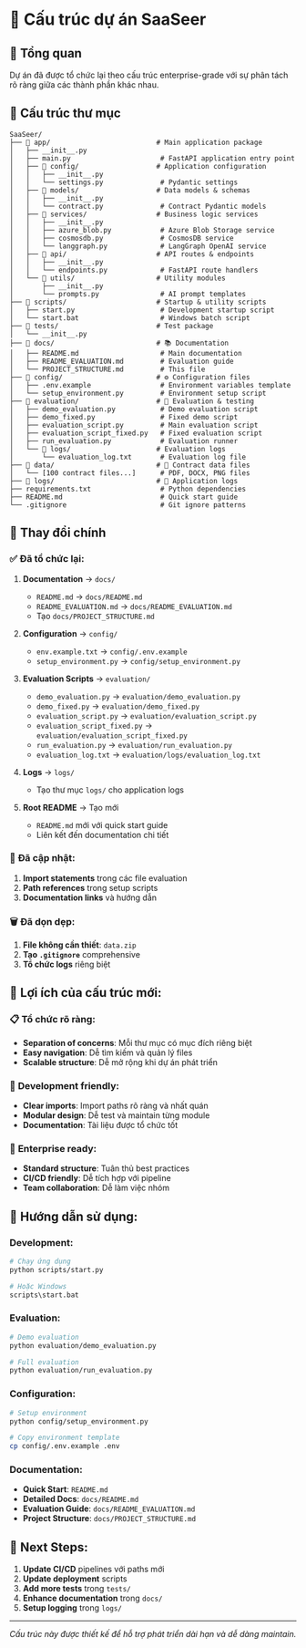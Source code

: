# 📁 Cấu trúc dự án SaaSeer

## 🎯 Tổng quan

Dự án đã được tổ chức lại theo cấu trúc enterprise-grade với sự phân tách rõ ràng giữa các thành phần khác nhau.

## 📂 Cấu trúc thư mục

```
SaaSeer/
├── 📁 app/                          # Main application package
│   ├── __init__.py
│   ├── main.py                      # FastAPI application entry point
│   ├── 📁 config/                   # Application configuration
│   │   ├── __init__.py
│   │   └── settings.py              # Pydantic settings
│   ├── 📁 models/                   # Data models & schemas
│   │   ├── __init__.py
│   │   └── contract.py              # Contract Pydantic models
│   ├── 📁 services/                 # Business logic services
│   │   ├── __init__.py
│   │   ├── azure_blob.py            # Azure Blob Storage service
│   │   ├── cosmosdb.py              # CosmosDB service
│   │   └── langgraph.py             # LangGraph OpenAI service
│   ├── 📁 api/                      # API routes & endpoints
│   │   ├── __init__.py
│   │   └── endpoints.py             # FastAPI route handlers
│   └── 📁 utils/                    # Utility modules
│       ├── __init__.py
│       └── prompts.py               # AI prompt templates
├── 📁 scripts/                      # Startup & utility scripts
│   ├── start.py                     # Development startup script
│   └── start.bat                    # Windows batch script
├── 📁 tests/                        # Test package
│   └── __init__.py
├── 📁 docs/                         # 📚 Documentation
│   ├── README.md                    # Main documentation
│   ├── README_EVALUATION.md         # Evaluation guide
│   └── PROJECT_STRUCTURE.md         # This file
├── 📁 config/                       # ⚙️ Configuration files
│   ├── .env.example                 # Environment variables template
│   └── setup_environment.py         # Environment setup script
├── 📁 evaluation/                   # 🧪 Evaluation & testing
│   ├── demo_evaluation.py           # Demo evaluation script
│   ├── demo_fixed.py                # Fixed demo script
│   ├── evaluation_script.py         # Main evaluation script
│   ├── evaluation_script_fixed.py   # Fixed evaluation script
│   ├── run_evaluation.py            # Evaluation runner
│   └── 📁 logs/                     # Evaluation logs
│       └── evaluation_log.txt       # Evaluation log file
├── 📁 data/                         # 📄 Contract data files
│   └── [100 contract files...]      # PDF, DOCX, PNG files
├── 📁 logs/                         # 📝 Application logs
├── requirements.txt                 # Python dependencies
├── README.md                        # Quick start guide
└── .gitignore                       # Git ignore patterns
```

## 🔄 Thay đổi chính

### ✅ **Đã tổ chức lại:**

1. **Documentation** → `docs/`
   - `README.md` → `docs/README.md`
   - `README_EVALUATION.md` → `docs/README_EVALUATION.md`
   - Tạo `docs/PROJECT_STRUCTURE.md`

2. **Configuration** → `config/`
   - `env.example.txt` → `config/.env.example`
   - `setup_environment.py` → `config/setup_environment.py`

3. **Evaluation Scripts** → `evaluation/`
   - `demo_evaluation.py` → `evaluation/demo_evaluation.py`
   - `demo_fixed.py` → `evaluation/demo_fixed.py`
   - `evaluation_script.py` → `evaluation/evaluation_script.py`
   - `evaluation_script_fixed.py` → `evaluation/evaluation_script_fixed.py`
   - `run_evaluation.py` → `evaluation/run_evaluation.py`
   - `evaluation_log.txt` → `evaluation/logs/evaluation_log.txt`

4. **Logs** → `logs/`
   - Tạo thư mục `logs/` cho application logs

5. **Root README** → Tạo mới
   - `README.md` mới với quick start guide
   - Liên kết đến documentation chi tiết

### 🔧 **Đã cập nhật:**

1. **Import statements** trong các file evaluation
2. **Path references** trong setup scripts
3. **Documentation links** và hướng dẫn

### 🗑️ **Đã dọn dẹp:**

1. **File không cần thiết**: `data.zip`
2. **Tạo `.gitignore`** comprehensive
3. **Tổ chức logs** riêng biệt

## 🚀 **Lợi ích của cấu trúc mới:**

### 📋 **Tổ chức rõ ràng:**
- **Separation of concerns**: Mỗi thư mục có mục đích riêng biệt
- **Easy navigation**: Dễ tìm kiếm và quản lý files
- **Scalable structure**: Dễ mở rộng khi dự án phát triển

### 🔧 **Development friendly:**
- **Clear imports**: Import paths rõ ràng và nhất quán
- **Modular design**: Dễ test và maintain từng module
- **Documentation**: Tài liệu được tổ chức tốt

### 🏢 **Enterprise ready:**
- **Standard structure**: Tuân thủ best practices
- **CI/CD friendly**: Dễ tích hợp với pipeline
- **Team collaboration**: Dễ làm việc nhóm

## 📝 **Hướng dẫn sử dụng:**

### **Development:**
```bash
# Chạy ứng dụng
python scripts/start.py

# Hoặc Windows
scripts\start.bat
```

### **Evaluation:**
```bash
# Demo evaluation
python evaluation/demo_evaluation.py

# Full evaluation
python evaluation/run_evaluation.py
```

### **Configuration:**
```bash
# Setup environment
python config/setup_environment.py

# Copy environment template
cp config/.env.example .env
```

### **Documentation:**
- **Quick Start**: `README.md`
- **Detailed Docs**: `docs/README.md`
- **Evaluation Guide**: `docs/README_EVALUATION.md`
- **Project Structure**: `docs/PROJECT_STRUCTURE.md`

## 🎯 **Next Steps:**

1. **Update CI/CD** pipelines với paths mới
2. **Update deployment** scripts
3. **Add more tests** trong `tests/`
4. **Enhance documentation** trong `docs/`
5. **Setup logging** trong `logs/`

---

*Cấu trúc này được thiết kế để hỗ trợ phát triển dài hạn và dễ dàng maintain.*
